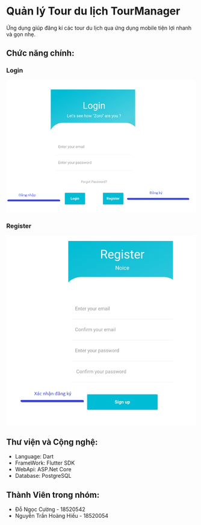 # Quản lý Tour du lịch TourManager
Ứng dụng giúp đăng kí các tour du lịch qua ứng dụng mobile tiện lợi nhanh và gọn nhẹ.


## Chức năng chính:
### Login
![Login](https://github.com/TB3C-Hieu/Flutter_app_client_side/blob/master/assets/images/projectimages/logscreen.png)
### Register
![Register](https://github.com/TB3C-Hieu/Flutter_app_client_side/blob/master/assets/images/projectimages/resscreen.png)

## Thư viện và Cộng nghệ:
- Language: Dart
- FrameWork: Flutter SDK
- WebApi: ASP.Net Core
- Database: PostgreSQL

## Thành Viên trong nhóm: 

- Đỗ Ngọc Cường - 18520542
- Nguyễn Trần Hoàng Hiếu - 18520054



